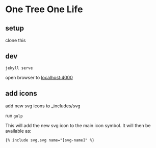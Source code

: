 # One Tree One Life

## setup

clone this

## dev

`jekyll serve`

open browser to [localhost:4000](http://localhost:4000)

## add icons

add new svg icons to \_includes/svg

run `gulp`

This will add the new svg icon to the main icon symbol. It will then be available as:

`{% include svg.svg name="[svg-name]" %}`
